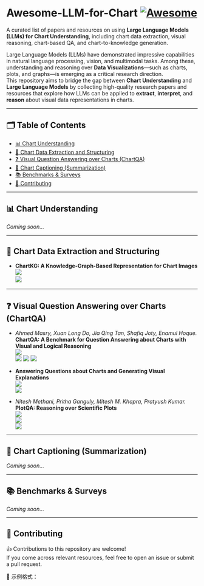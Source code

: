 # Awesome-LLM-for-Chart [![Awesome](https://awesome.re/badge.svg)](https://awesome.re)

A curated list of papers and resources on using **Large Language Models (LLMs) for Chart Understanding**, including chart data extraction, visual reasoning, chart-based QA, and chart-to-knowledge generation.

Large Language Models (LLMs) have demonstrated impressive capabilities in natural language processing, vision, and multimodal tasks. Among these, understanding and reasoning over **Data Visualizations**—such as charts, plots, and graphs—is emerging as a critical research direction.  
This repository aims to bridge the gap between **Chart Understanding** and **Large Language Models** by collecting high-quality research papers and resources that explore how LLMs can be applied to **extract**, **interpret**, and **reason** about visual data representations in charts.

---

## 🗂️ Table of Contents

- [📊 Chart Understanding](#chart-understanding)
- [🧾 Chart Data Extraction and Structuring](#chart-data-extraction-and-structuring)
- [❓ Visual Question Answering over Charts (ChartQA)](#visual-question-answering-over-charts-chartqa)
- [📝 Chart Captioning (Summarization)](#chart-captioning-summarization)
- [📚 Benchmarks & Surveys](#benchmarks--surveys)
- [🤝 Contributing](#contributing)


---

## 📊 Chart Understanding
*Coming soon...*

---

## 🧾 Chart Data Extraction and Structuring

- **ChartKG: A Knowledge-Graph-Based Representation for Chart Images**  
  <img src='https://img.shields.io/badge/TVCG-2024-yellow'>  
  <a href='https://ieeexplore.ieee.org/document/10711251/'><img src='https://img.shields.io/badge/Paper-blue'></a>

---

## ❓ Visual Question Answering over Charts (ChartQA)

- *Ahmed Masry, Xuan Long Do, Jia Qing Tan, Shafiq Joty, Enamul Hoque.*  
  **ChartQA: A Benchmark for Question Answering about Charts with Visual and Logical Reasoning**  
  <img src='https://img.shields.io/badge/ACL_Findings-2022-yellow'>  
  <a href='https://aclanthology.org/2022.findings-acl.177/'><img src='https://img.shields.io/badge/Paper-blue'></a> 
  <a href='https://github.com/vis-nlp/ChartQA'><img src='https://img.shields.io/badge/Dataset-red'></a> 
  <img src='https://img.shields.io/badge/Benchmark-green'>

- **Answering Questions about Charts and Generating Visual Explanations**  
  <img src='https://img.shields.io/badge/CHI-2020-yellow'>  
  <a href='https://dl.acm.org/doi/10.1145/3313831.3376467/'><img src='https://img.shields.io/badge/Paper-blue'></a>

- *Nitesh Methani, Pritha Ganguly, Mitesh M. Khapra, Pratyush Kumar.*  
  **PlotQA: Reasoning over Scientific Plots**  
  <img src='https://img.shields.io/badge/WACV-2020-yellow'>  
  <a href='https://arxiv.org/abs/1909.00997'><img src='https://img.shields.io/badge/PDF-blue'></a>  
  <a href='https://github.com/NiteshMethani/PlotQA'><img src='https://img.shields.io/badge/Dataset-red'></a>

---

## 📝 Chart Captioning (Summarization)
*Coming soon...*

---

## 📚 Benchmarks & Surveys
*Coming soon...*

---

## 🤝 Contributing

👍 Contributions to this repository are welcome!  
If you come across relevant resources, feel free to open an issue or submit a pull request.

📌 示例格式：
